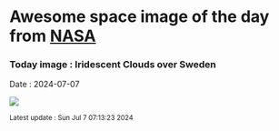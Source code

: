 
# Awesome space image of the day from [NASA](https://api.nasa.gov/)

### Today image : Iridescent Clouds over Sweden
Date : 2024-07-07

![](https://apod.nasa.gov/apod/image/2407/IridescentClouds_Strand_960.jpg)

<small>Latest update : Sun Jul  7 07:13:23 2024</small>
        